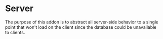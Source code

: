 # Server

The purpose of this addon is to abstract all server-side behavior to a single point that won't load on the client since the database could be unavailable to clients.
